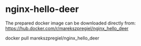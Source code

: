 # nginx-hello-deer
The prepared docker image can be downloaded directly from: https://hub.docker.com/r/marekszpregiel/nginx_hello_deer

docker pull marekszpregiel/nginx_hello_deer
